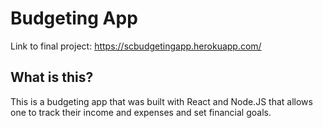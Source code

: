 # Budgeting App

Link to final project: https://scbudgetingapp.herokuapp.com/

## What is this?
This is a budgeting app that was built with React and Node.JS that allows one to track their income and expenses and set financial goals. 
